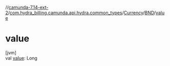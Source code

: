 //[camunda-7.14-ext-2](../../../../index.md)/[com.hydra_billing.camunda.api.hydra.common_types](../../index.md)/[Currency](../index.md)/[BND](index.md)/[value](value.md)

# value

[jvm]\
val [value](value.md): Long
